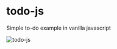 # todo-js
Simple to-do example in vanilla javascript

![todo-js](https://cloud.githubusercontent.com/assets/20054414/21587312/20037b9a-d0db-11e6-9f0d-6ccaa6a69a76.gif)

